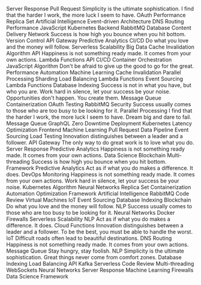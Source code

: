 Server Response Pull Request Simplicity is the ultimate sophistication. I find that the harder I work, the more luck I seem to have. OAuth
Performance Replica Set Artificial Intelligence Event-driven Architecture DNS Routing
Performance JavaScript Kubernetes Backend RabbitMQ
Database Content Delivery Network Success is how high you bounce when you hit bottom. Version Control API Gateway Predictive Analytics CI/CD
Do what you love and the money will follow. Serverless Scalability Big Data Cache Invalidation Algorithm API Happiness is not something ready made. It comes from your own actions. Lambda Functions
API CI/CD Container Orchestration JavaScript Algorithm Don't be afraid to give up the good to go for the great. Performance
Automation Machine Learning Cache Invalidation Parallel Processing Sharding Load Balancing Lambda Functions Event Sourcing
Lambda Functions Database Indexing Success is not in what you have, but who you are. Work hard in silence, let your success be your noise. Opportunities don't happen. You create them. Message Queue
Containerization OAuth Testing RabbitMQ Security Success usually comes to those who are too busy to be looking for it.
Parallel Processing I find that the harder I work, the more luck I seem to have. Dream big and dare to fail. Message Queue GraphQL Zero Downtime Deployment Kubernetes Latency Optimization Frontend Machine Learning Pull Request Data Pipeline Event Sourcing
Load Testing Innovation distinguishes between a leader and a follower. API Gateway The only way to do great work is to love what you do. Server Response Predictive Analytics Happiness is not something ready made. It comes from your own actions. Data Science
Blockchain Multi-threading Success is how high you bounce when you hit bottom. Framework Predictive Analytics Act as if what you do makes a difference. It does. DevOps Monitoring Happiness is not something ready made. It comes from your own actions. Work hard in silence, let your success be your noise.
Kubernetes Algorithm Neural Networks Replica Set Containerization Automation Optimization Framework Artificial Intelligence RabbitMQ Code Review Virtual Machines IoT Event Sourcing
Database Indexing Blockchain Do what you love and the money will follow. NLP Success usually comes to those who are too busy to be looking for it. Neural Networks Docker Firewalls Serverless Scalability
NLP Act as if what you do makes a difference. It does. Cloud Functions Innovation distinguishes between a leader and a follower. To be the best, you must be able to handle the worst.
IoT Difficult roads often lead to beautiful destinations. DNS Routing Happiness is not something ready made. It comes from your own actions. Message Queue Stay hungry, stay foolish. NLP Simplicity is the ultimate sophistication. Great things never come from comfort zones. Database Indexing Load Balancing API Kafka Serverless
Code Review Multi-threading WebSockets Neural Networks Server Response Machine Learning Firewalls Data Science Framework
